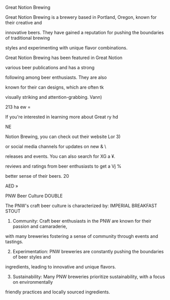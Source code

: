 Great Notion Brewing

Great Notion Brewing is a brewery based in Portland, Oregon, known for their creative and

innovative beers. They have gained a reputation for pushing the boundaries of traditional brewing

styles and experimenting with unique flavor combinations.

Great Notion Brewing has been featured in                            Great Notion

various beer publications and has a strong

following among beer enthusiasts. They are also

known for their can designs, which are often                                           tk

visually striking and attention-grabbing.                                                Vann)



213      ha        ew =

If you're interested in learning more about Great                                    ry     hd



NE



Notion Brewing, you can check out their website                                Lor 3)

or social media channels for updates on new                                &      \

releases and events. You can also search for                                XG      a ¥.

reviews and ratings from beer enthusiasts to get a                             Vj           %

better sense of their beers.                                   20



AED                   »

PNW Beer Culture                           DOUBLE

The PNW's craft beer culture is characterized by:                IMPERIAL BREAKFAST STOUT

1. Community: Craft beer enthusiasts in the PNW are known for their passion and camaraderie,

with many breweries fostering a sense of community through events and tastings.

2. Experimentation: PNW breweries are constantly pushing the boundaries of beer styles and

ingredients, leading to innovative and unique flavors.

3. Sustainability: Many PNW breweries prioritize sustainability, with a focus on environmentally

friendly practices and locally sourced ingredients.